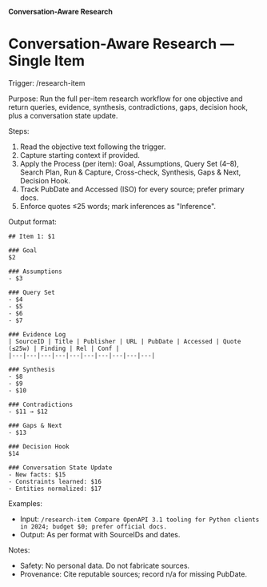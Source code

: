 <!-- Placeholders: $1=short title, $2=goal sentence, $3=assumption bullet, $4=first query, $5=second query, $6=third query, $7=fourth query to eighth query (range) -->

**Conversation-Aware Research**

# Conversation-Aware Research — Single Item

Trigger: /research-item

Purpose: Run the full per-item research workflow for one objective and return queries, evidence, synthesis, contradictions, gaps, decision hook, plus a conversation state update.

Steps:
1. Read the objective text following the trigger.
2. Capture starting context if provided.
3. Apply the Process (per item): Goal, Assumptions, Query Set (4–8), Search Plan, Run & Capture, Cross-check, Synthesis, Gaps & Next, Decision Hook.
4. Track PubDate and Accessed (ISO) for every source; prefer primary docs.
5. Enforce quotes ≤25 words; mark inferences as "Inference".

Output format:

```
## Item 1: $1

### Goal
$2

### Assumptions
- $3

### Query Set
- $4
- $5
- $6
- $7

### Evidence Log
| SourceID | Title | Publisher | URL | PubDate | Accessed | Quote (≤25w) | Finding | Rel | Conf |
|---|---|---|---|---|---|---|---|---|---|

### Synthesis
- $8
- $9
- $10

### Contradictions
- $11 → $12

### Gaps & Next
- $13

### Decision Hook
$14

### Conversation State Update
- New facts: $15
- Constraints learned: $16
- Entities normalized: $17
```

Examples:
- Input: `/research-item Compare OpenAPI 3.1 tooling for Python clients in 2024; budget $0; prefer official docs.`
- Output: As per format with SourceIDs and dates.

Notes:
- Safety: No personal data. Do not fabricate sources.
- Provenance: Cite reputable sources; record n/a for missing PubDate.
